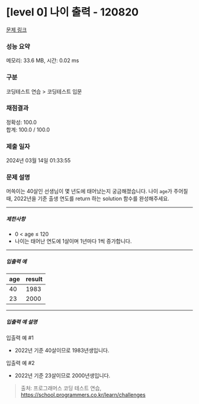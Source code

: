 # [level 0] 나이 출력 - 120820 

[문제 링크](https://school.programmers.co.kr/learn/courses/30/lessons/120820) 

### 성능 요약

메모리: 33.6 MB, 시간: 0.02 ms

### 구분

코딩테스트 연습 > 코딩테스트 입문

### 채점결과

정확성: 100.0<br/>합계: 100.0 / 100.0

### 제출 일자

2024년 03월 14일 01:33:55

### 문제 설명

<p>머쓱이는 40살인 선생님이 몇 년도에 태어났는지 궁금해졌습니다. 나이 <code>age</code>가 주어질 때, 2022년을 기준 출생 연도를 return 하는 solution 함수를 완성해주세요.</p>

<hr>

<h5>제한사항</h5>

<ul>
<li>0 &lt; age ≤ 120</li>
<li>나이는 태어난 연도에 1살이며 1년마다 1씩 증가합니다. </li>
</ul>

<hr>

<h5>입출력 예</h5>
<table class="table">
        <thead><tr>
<th>age</th>
<th>result</th>
</tr>
</thead>
        <tbody><tr>
<td>40</td>
<td>1983</td>
</tr>
<tr>
<td>23</td>
<td>2000</td>
</tr>
</tbody>
      </table>
<hr>

<h5>입출력 예 설명</h5>

<p>입출력 예 #1</p>

<ul>
<li>2022년 기준 40살이므로 1983년생입니다.</li>
</ul>

<p>입출력 예 #2</p>

<ul>
<li>2022년 기준 23살이므로 2000년생입니다.</li>
</ul>


> 출처: 프로그래머스 코딩 테스트 연습, https://school.programmers.co.kr/learn/challenges